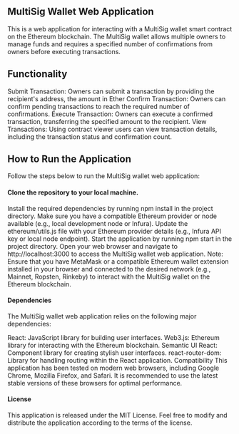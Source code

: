 ## MultiSig Wallet Web Application
This is a web application for interacting with a MultiSig wallet smart contract on the Ethereum blockchain. The MultiSig wallet allows multiple owners to manage funds and requires a specified number of confirmations from owners before executing transactions.

## Functionality
Submit Transaction: Owners can submit a transaction by providing the recipient's address, the amount in Ether
Confirm Transaction: Owners can confirm pending transactions to reach the required number of confirmations.
Execute Transaction: Owners can execute a confirmed transaction, transferring the specified amount to the recipient.
View Transactions: Using contract viewer users can view transaction details, including the transaction status and confirmation count.

## How to Run the Application
Follow the steps below to run the MultiSig wallet web application:

#### Clone the repository to your local machine.
Install the required dependencies by running npm install in the project directory.
Make sure you have a compatible Ethereum provider or node available (e.g., local development node or Infura).
Update the ethereum/utils.js file with your Ethereum provider details (e.g., Infura API key or local node endpoint).
Start the application by running npm start in the project directory.
Open your web browser and navigate to http://localhost:3000 to access the MultiSig wallet web application.
Note: Ensure that you have MetaMask or a compatible Ethereum wallet extension installed in your browser and connected to the desired network (e.g., Mainnet, Ropsten, Rinkeby) to interact with the MultiSig wallet on the Ethereum blockchain.

#### Dependencies
The MultiSig wallet web application relies on the following major dependencies:

React: JavaScript library for building user interfaces.
Web3.js: Ethereum library for interacting with the Ethereum blockchain.
Semantic UI React: Component library for creating stylish user interfaces.
react-router-dom: Library for handling routing within the React application.
Compatibility
This application has been tested on modern web browsers, including Google Chrome, Mozilla Firefox, and Safari. It is recommended to use the latest stable versions of these browsers for optimal performance.

#### License
This application is released under the MIT License. Feel free to modify and distribute the application according to the terms of the license.





